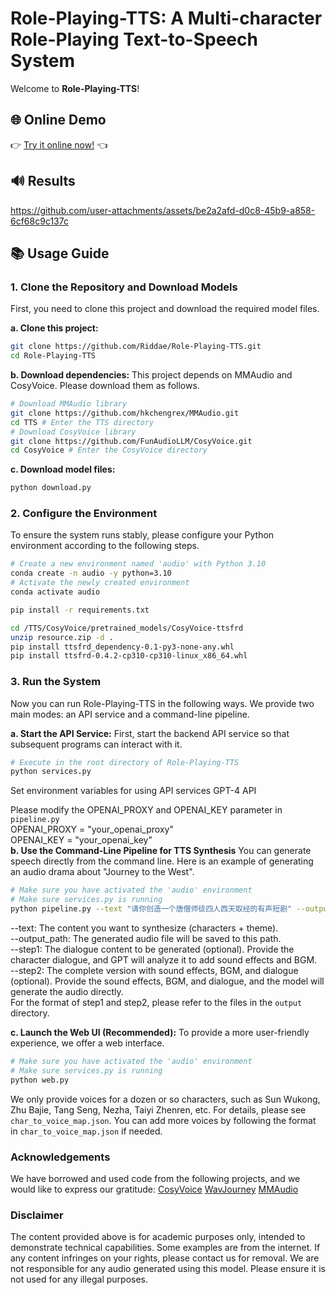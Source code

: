 # Role-Playing-TTS: A Multi-character Role-Playing Text-to-Speech System

Welcome to **Role-Playing-TTS**!
## 🌐 Online Demo

👉 [Try it online now!]([https://your-online-demo-link.com](https://role-playing-tts-1761768484581117.console.cn-wulanchabu.eas.pai-ml.com?expire=1751987232&signature=eyJhbGciOiJIUzI1NiIsInR5cCI6IkpXVCJ9.eyJleHAiOjE3NTE5ODcyMzIsImlhdCI6MTc1MTk1ODQzMiwibmJmIjoxNzUxOTU4NDMyLCJTZXJ2aWNlTmFtZSI6InJvbGVfcGxheWluZ190dHMiLCJTZXJ2aWNlVWlkIjoiZWFzLW0tNXN1ZWQwN2tyN3hhaW9kY3VsIiwiQWN0b3IiOiIyMDY0NzQzMTM0OTY4MDg5NzIuMTc2MTc2ODQ4NDU4MTExNyJ9.4_5GQCNUbSu1YJNUyBPQWbhyNd7XQxStH7-ITlqcTK0)) 👈
## 🔊 Results


https://github.com/user-attachments/assets/be2a2afd-d0c8-45b9-a858-6cf68c9c137c



## 📚 Usage Guide

### 1. Clone the Repository and Download Models

First, you need to clone this project and download the required model files.

**a. Clone this project:**

```bash
git clone https://github.com/Riddae/Role-Playing-TTS.git
cd Role-Playing-TTS
```

**b. Download dependencies:**
This project depends on MMAudio and CosyVoice. Please download them as follows.
```bash
# Download MMAudio library
git clone https://github.com/hkchengrex/MMAudio.git
cd TTS # Enter the TTS directory
# Download CosyVoice library
git clone https://github.com/FunAudioLLM/CosyVoice.git
cd CosyVoice # Enter the CosyVoice directory
```
**c. Download model files:**

```bash
python download.py
```

### 2. Configure the Environment

To ensure the system runs stably, please configure your Python environment according to the following steps.
```bash
# Create a new environment named 'audio' with Python 3.10
conda create -n audio -y python=3.10
# Activate the newly created environment
conda activate audio

pip install -r requirements.txt

cd /TTS/CosyVoice/pretrained_models/CosyVoice-ttsfrd
unzip resource.zip -d .
pip install ttsfrd_dependency-0.1-py3-none-any.whl
pip install ttsfrd-0.4.2-cp310-cp310-linux_x86_64.whl
```

### 3. Run the System
Now you can run Role-Playing-TTS in the following ways. We provide two main modes: an API service and a command-line pipeline.

**a. Start the API Service:**
First, start the backend API service so that subsequent programs can interact with it.
```bash
# Execute in the root directory of Role-Playing-TTS
python services.py
```
Set environment variables for using API services GPT-4 API

Please modify the OPENAI_PROXY and OPENAI_KEY parameter in  `pipeline.py `<br>
OPENAI_PROXY = "your_openai_proxy"<br>
OPENAI_KEY = "your_openai_key"<br>
**b. Use the Command-Line Pipeline for TTS Synthesis**
You can generate speech directly from the command line. Here is an example of generating an audio drama about "Journey to the West".


```bash
# Make sure you have activated the 'audio' environment
# Make sure services.py is running
python pipeline.py --text "请你创造一个唐僧师徒四人西天取经的有声短剧" --output_path output
```
--text: The content you want to synthesize (characters + theme).<br>
--output_path: The generated audio file will be saved to this path.<br>
--step1: The dialogue content to be generated (optional). Provide the character dialogue, and GPT will analyze it to add sound effects and BGM.<br>
--step2: The complete version with sound effects, BGM, and dialogue (optional). Provide the sound effects, BGM, and dialogue, and the model will generate the audio directly.<br>
For the format of step1 and step2, please refer to the files in the `output` directory.

**c. Launch the Web UI (Recommended):**
To provide a more user-friendly experience, we offer a web interface.
```bash
# Make sure you have activated the 'audio' environment
# Make sure services.py is running
python web.py
```
We only provide voices for a dozen or so characters, such as Sun Wukong, Zhu Bajie, Tang Seng, Nezha, Taiyi Zhenren, etc. For details, please see `char_to_voice_map.json`. You can add more voices by following the format in `char_to_voice_map.json` if needed.

### Acknowledgements
We have borrowed and used code from the following projects, and we would like to express our gratitude:
[CosyVoice](https://github.com/FunAudioLLM/CosyVoice)
[WavJourney](https://github.com/Audio-AGI/WavJourney)
[MMAudio](https://github.com/hkchengrex/MMAudio)

### Disclaimer
The content provided above is for academic purposes only, intended to demonstrate technical capabilities. Some examples are from the internet. If any content infringes on your rights, please contact us for removal.
We are not responsible for any audio generated using this model. Please ensure it is not used for any illegal purposes.

